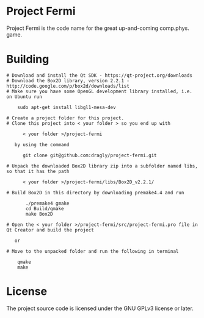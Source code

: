 Project Fermi
============

Project Fermi is the code name for the great up-and-coming comp.phys. game.

Building
============

    # Download and install the Qt SDK - https://qt-project.org/downloads
    # Download the Box2D library, version 2.2.1 - http://code.google.com/p/box2d/downloads/list
    # Make sure you have some OpenGL development library installed, i.e. on Ubuntu run

        sudo apt-get install libgl1-mesa-dev

    # Create a project folder for this project.
    # Clone this project into < your folder > so you end up with

          < your folder >/project-fermi

       by using the command

          git clone git@github.com:dragly/project-fermi.git

    # Unpack the downloaded Box2D library zip into a subfolder named libs, so that it has the path

          < your folder >/project-fermi/libs/Box2D_v2.2.1/

    # Build Box2D in this directory by downloading premake4.4 and run

           ./premake4 gmake
           cd Build/gmake
           make Box2D

    # Open the < your folder >/project-fermi/src/project-fermi.pro file in Qt Creator and build the project

       or

    # Move to the unpacked folder and run the following in terminal

        qmake
        make

License
============

The project source code is licensed under the GNU GPLv3 license or later.
